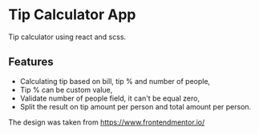 # Tip Calculator App
Tip calculator using react and scss.

## Features
- Calculating tip based on bill, tip % and number of people,
- Tip % can be custom value,
- Validate number of people field, it can't be equal zero,
- Split the result on tip amount per person and total amount per person.

The design was taken from https://www.frontendmentor.io/
